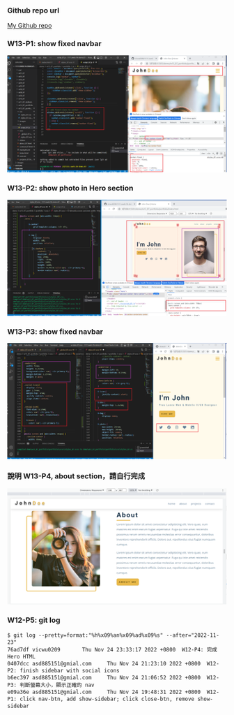 ### Github repo url

[My Github repo](https://github.com/vicwu0209/1111.sweb.1N-demo.87-.git)

### W13-P1: show fixed navbar

![](w13-p1.png)

### W13-P2: show photo in Hero section

![](w13-p2.png)

### W13-P3: show fixed navbar

![](w13-p3.png)

### 說明  W13-P4, about section，請自行完成

![](w13-p4.png)

### W12-P5: git log

[](w12-p5.png)

```
$ git log --pretty=format:"%h%x09%an%x09%ad%x09%s" --after="2022-11-23"
76ad7df vicwu0209       Thu Nov 24 23:33:17 2022 +0800  W12-P4: 完成 Hero HTML
0407dcc asd885151@gmial.com     Thu Nov 24 21:23:10 2022 +0800  W12-P2: finish sidebar with social icons
b6ec397 asd885151@gmial.com     Thu Nov 24 21:06:52 2022 +0800  W12-P3: 判斷螢幕大小，顯示正確的 nav
e09a36e asd885151@gmial.com     Thu Nov 24 19:48:31 2022 +0800  W12-P1: click nav-btn, add show-sidebar; click close-btn, remove show-sidebar
```
